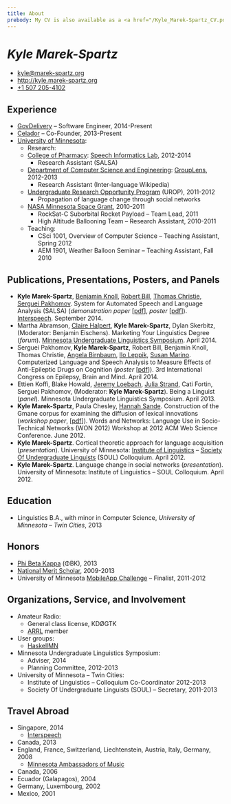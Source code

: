 ```yaml
---
title: About
prebody: My CV is also available as a <a href="/Kyle_Marek-Spartz_CV.pdf">PDF</a>.
---
```


# ***Kyle Marek-Spartz***

- <kyle@marek-spartz.org>
- <http://kyle.marek-spartz.org>
- [+1 507 205-4102](tel:+1-507-205-4102)

## Experience

- [GovDelivery](http://www.govdelivery.com/) – Software Engineer, 2014-Present
- [Celador](http://www.celador.mn) – Co-Founder, 2013-Present
- [University of Minnesota](http://www.umn.edu/):
    - Research:
    - [College of Pharmacy](http://www.pharmacy.umn.edu/): [Speech Informatics Lab](http://rxinformatics.umn.edu/), 2012-2014
        - Research Assistant (SALSA)
    - [Department of Computer Science and Engineering](http://www.cs.umn.edu/index.php): [GroupLens](http://www.grouplens.org/), 2012-2013
        - Research Assistant (Inter-language Wikipedia)
    - [Undergraduate Research Opportunity Program](http://www.urop.umn.edu/) (UROP), 2011-2012
      - Propagation of language change through social networks
    - [NASA Minnesota Space Grant](http://www.aem.umn.edu/msgc/), 2010-2011
        - RockSat-C Suborbital Rocket Payload – Team Lead, 2011
        - High Altitude Ballooning Team – Research Assistant, 2010-2011
  - Teaching:
    - CSci 1001, Overview of Computer Science – Teaching Assistant, Spring 2012
    - AEM 1901, Weather Balloon Seminar – Teaching Assistant, Fall 2010


## Publications, Presentations, Posters, and Panels

- **Kyle Marek-Spartz**, [Benjamin Knoll](http://www.bmhi.umn.edu/ihi/research/nlpie/people/knoll/), [Robert Bill](http://www.bmhi.umn.edu/ihi/research/nlpie/people/bill/), [Thomas Christie](https://tom-christie.github.io/), [Serguei Pakhomov](http://www.tc.umn.edu/~pakh0002/homepage/). System for Automated Speech and Language Analysis (SALSA) (*demonstration paper* [[pdf](http://kyle.marek-spartz.org/publications/2014-interspeech-paper.pdf)], *poster* [[pdf](http://kyle.marek-spartz.org/publications/2014-interspeech-poster.pdf)]). [Interspeech](http://www.interspeech2014.org). September 2014.
- Martha Abramson, [Claire Halpert](http://www.tc.umn.edu/~halpert/), **Kyle Marek-Spartz**, Dylan Skerbitz, (Moderator: Benjamin Eischens). Marketing Your Linguistics Degree (*forum*). [Minnesota Undergraduate Linguistics Symposium](http://linguistics.mn). April 2014.
- Serguei Pakhomov, **Kyle Marek-Spartz**, Robert Bill, Benjamin Knoll, Thomas Christie, [Angela Birnbaum](http://www.pharmacy.umn.edu/faculty/birnbaum_angela/), [Ilo Leppik](http://www.pharmacy.umn.edu/faculty/leppik_ilo/), [Susan Marino](http://www.pharmacy.umn.edu/faculty/marino_susan/). Computerized Language and Speech Analysis to Measure Effects of Anti-Epileptic Drugs on Cognition (*poster* [[pdf](http://kyle.marek-spartz.org/publications/2014-epilepsy-poster.pdf)]). 3rd International Congress on Epilepsy, Brain and Mind. April 2014.
- Ettien Koffi, Blake Howald, [Jeremy Loebach](http://wp.stolaf.edu/psych/jeremy-loebach/), [Julia Strand](https://apps.carleton.edu/curricular/psyc/jstrand/), Cati Fortin, Serguei Pakhomov, (Moderator: **Kyle Marek-Spartz**). Being a Linguist (*panel*). Minnesota Undergraduate Linguistics Symposium. April 2013.
- **Kyle Marek-Spartz**, Paula Chesley, [Hannah Sande](http://linguistics.berkeley.edu/~hsande/). Construction of the Gmane corpus for examining the diffusion of lexical innovations (*workshop paper*,  [[pdf](http://kyle.marek-spartz.org/publications/WON2012_Marek-Spartz_Chesley_Sande_Gmane.pdf)]). Words and Networks: Language Use in Socio-Technical Networks (WON 2012) Workshop at 2012 ACM Web Science Conference. June 2012.
- **Kyle Marek-Spartz**. Cortical theoretic approach for language acquisition (*presentation*). University of Minnesota: [Institute of Linguistics](http://linguistics.umn.edu/) – [Society Of Undergraduate Linguists](http://www.soulumn.org) (SOUL) Colloquium. April 2012.
- **Kyle Marek-Spartz**. Language change in social networks (*presentation*). University of Minnesota: Institute of Linguistics – SOUL Colloquium. April 2012.


## Education

- Linguistics B.A., with minor in Computer Science, *University of Minnesota – Twin Cities*, 2013


## Honors

- [Phi Beta Kappa](https://www.pbk.org) (ΦBK), 2013
- [National Merit Scholar](http://www.nationalmerit.org/), 2009-2013
- University of Minnesota [MobileApp Challenge](https://sites.google.com/a/umn.edu/university-of-minnesota-mobile-app-challenge/home) – Finalist, 2011-2012


## Organizations, Service, and Involvement

- Amateur Radio:
    - General class license, KDØGTK
    - [ARRL](http://www.arrl.org/) member
- User groups:
    - [HaskellMN](http://www.haskell.mn)
- Minnesota Undergraduate Linguistics Symposium:
    - Adviser, 2014
    - Planning Committee, 2012-2013
- University of Minnesota – Twin Cities:
    - Institute of Linguistics – Colloquium Co-Coordinator 2012-2013
    - Society Of Undergraduate Linguists (SOUL) – Secretary, 2011-2013


## Travel Abroad

- Singapore, 2014
    - [Interspeech](http://www.interspeech2014.org)
- Canada, 2013
- England, France, Switzerland, Liechtenstein, Austria, Italy, Germany, 2008
    - [Minnesota Ambassadors of Music](http://www.voyageursinternational.com)
- Canada, 2006
- Ecuador (Galapagos), 2004
- Germany, Luxembourg, 2002
- Mexico, 2001
